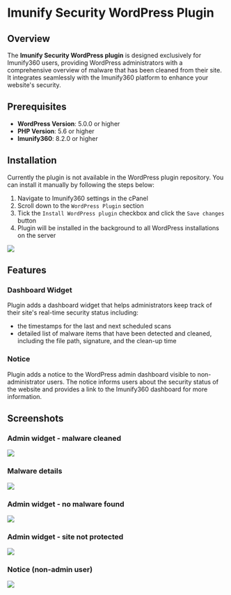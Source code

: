 # Imunify Security WordPress Plugin

## Overview

The **Imunify Security WordPress plugin** is designed exclusively for Imunify360 users, providing WordPress administrators with a comprehensive overview of malware that has been cleaned from their site. It integrates seamlessly with the Imunify360 platform to enhance your website's security.

## Prerequisites

* **WordPress Version**: 5.0.0 or higher
* **PHP Version**: 5.6 or higher
* **Imunify360**: 8.2.0 or higher

## Installation

Currently the plugin is not available in the WordPress plugin repository. You can install it manually by following the steps below:

1. Navigate to Imunify360 settings in the cPanel
2. Scroll down to the `WordPress Plugin` section
3. Tick the `Install WordPress plugin` checkbox and click the `Save changes` button
4. Plugin will be installed in the background to all WordPress installations on the server

![](/images/wordpress-plugin/panel-settings.png)

## Features

### Dashboard Widget

Plugin adds a dashboard widget that helps administrators keep track of their site's real-time security status including:

- the timestamps for the last and next scheduled scans
- detailed list of malware items that have been detected and cleaned, including the file path, signature, and the clean-up time

### Notice

Plugin adds a notice to the WordPress admin dashboard visible to non-administrator users. The notice informs users about the security status of the website and provides a link to the Imunify360 dashboard for more information.

## Screenshots

### Admin widget - malware cleaned

![](/images/wordpress-plugin/widget-malware-cleaned.png)

### Malware details

![](/images/wordpress-plugin/malware-found-details.png)

### Admin widget - no malware found

![](/images/wordpress-plugin/widget-no-malware.png)

### Admin widget - site not protected
![](/images/wordpress-plugin/widget-not-protected.png)

### Notice (non-admin user)

![](/images/wordpress-plugin/notice.png)